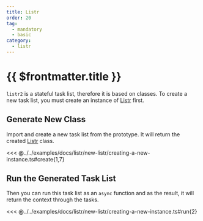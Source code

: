 ```yaml
---
title: Listr
order: 20
tag:
  - mandatory
  - basic
category:
  - listr
---
```


# {{ $frontmatter.title }}

`listr2` is a stateful task list, therefore it is based on classes. To create a new task list, you must create an instance of [Listr](/api/listr2/classes/class..Listr.html) first.

<!-- more -->

## Generate New Class

Import and create a new task list from the prototype. It will return the created [Listr](/api/listr2/classes/class..Listr.html) class.

<<< @../../examples/docs/listr/new-listr/creating-a-new-instance.ts#create{1,7}

## Run the Generated Task List

Then you can run this task list as an `async` function and as the result, it will return the context through the tasks.

<<< @../../examples/docs/listr/new-listr/creating-a-new-instance.ts#run{2}
